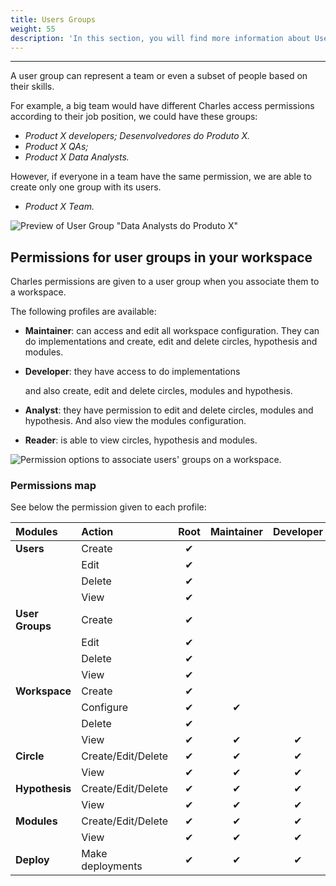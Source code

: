 ```yaml
---
title: Users Groups
weight: 55
description: 'In this section, you will find more information about Users Groups on Charles.'
---
```


---

A user group can represent a team or even a subset of people based on their skills.

For example, a big team would have different Charles access permissions according to their job position, we could have these groups:

* _Product X developers; Desenvolvedores do Produto X._
* _Product X QAs;_
* _Product X Data Analysts._

However, if everyone in a team have the same permission, we are able to create only one group with its users.

* _Product X Team._

![Preview of User Group &quot;Data Analysts do Produto X&quot;](//image%20%283%29%20%282%29.png)

## Permissions for user groups in your workspace

Charles permissions are given to a user group when you associate them to a workspace.

The following profiles are available:

* **Maintainer**: can access and edit all workspace configuration. They can do implementations and create, edit and delete circles, hypothesis and modules. 
* **Developer**: they have access to do implementations

  and also create, edit and delete circles, modules and hypothesis.

* **Analyst**: they have permission to edit and delete circles, modules and hypothesis. And also view the modules configuration.
* **Reader**: is able to view circles, hypothesis and modules.

![Permission options to associate users&apos; groups on a workspace.](//chrome-capture-3-%20%282%29.gif)

### Permissions map

See below the permission given to each profile:

| Modules | Action | Root | Maintainer | Developer | Analyst  | Reader |
| :--- | :--- | :---: | :---: | :---: | :---: | :---: |
| **Users** | Create | ✔  |   |   |   |   |
|   | Edit | ✔  |   |   |   |   |
|   | Delete | ✔  |   |   |   |   |
|   | View | ✔  |   |   |   |   |
| **User Groups** | Create | ✔  |   |   |   |   |
|   | Edit | ✔  |   |   |   |   |
|   | Delete | ✔  |   |   |   |   |
|   | View | ✔  |   |   |   |   |
| **Workspace** | Create | ✔  |   |   |   |   |
|   | Configure | ✔ | ✔ |   |   |   |
|   | Delete | ✔  |   |   |   |   |
|   | View | ✔  | ✔  | ✔  | ✔  | ✔  |
| **Circle** | Create/Edit/Delete | ✔  | ✔  | ✔  | ✔  |   |
|   | View | ✔  | ✔  | ✔  | ✔  | ✔  |
| **Hypothesis** | Create/Edit/Delete | ✔  | ✔  | ✔  | ✔  |   |
|   | View | ✔  | ✔  | ✔  | ✔  | ✔  |
| **Modules**  | Create/Edit/Delete | ✔  | ✔  | ✔  |   |   |
|   | View | ✔  | ✔  | ✔  | ✔  | ✔  |
| **Deploy**  | Make deployments | ✔  | ✔  | ✔  |   |   |
